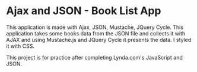 Ajax and JSON - Book List App
=============================

This application is made with Ajax, JSON, Mustache, JQuery Cycle. This application takes some books data from the JSON file and collects it with AJAX and using Mustache.js and JQuery Cycle it presents the data. I styled it with CSS.

This project is for practice after completing Lynda.com's JavaScript and JSON.  
